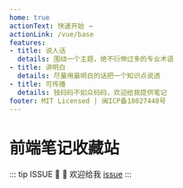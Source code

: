 ```yaml
---
home: true
actionText: 快速开始 →
actionLink: /vue/base
features:
- title: 说人话
  details: 围绕一个主题，绝不衍伸过多的专业术语
- title: 讲明白
  details: 尽量用最明白的话把一个知识点说透
- title: 可传播
  details: 独码码不如众码码，欢迎给我提供笔记
footer: MIT Licensed | 闽ICP备18027448号
---
```

<!-- heroImage: /hero.png -->
# 前端笔记收藏站

::: tip ISSUE
:tada: :100: 欢迎给我 [issue](https://github.com/zzc5464/myvuepress/issues)
:::

